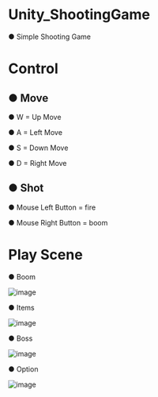 # Unity_ShootingGame
● Simple Shooting Game
 
# Control
## ● Move
● W = Up Move

● A = Left Move

● S = Down Move

● D = Right Move

## ● Shot
● Mouse Left Button = fire

● Mouse Right Button = boom

# Play Scene
● Boom

![image](https://github.com/wkdtjdwns/Unity_JumpKing/assets/128266768/54851718-c1ef-4d4e-9670-0d90008160a1)


● Items

![image](https://github.com/wkdtjdwns/Unity_JumpKing/assets/128266768/c0d92eb4-8fcc-40c4-b22e-d2b761905dff)


● Boss

![image](https://github.com/wkdtjdwns/Unity_JumpKing/assets/128266768/f6d6e6cb-d2c8-462b-99c1-8b10351f9870)





● Option

![image](https://github.com/wkdtjdwns/Unity_JumpKing/assets/128266768/85e5455c-d1c7-40ac-bea3-7dbd48bec9ae)
